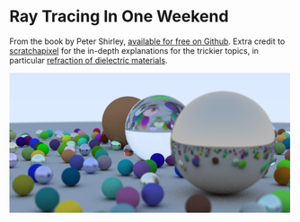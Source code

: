 # Ray Tracing In One Weekend

From the book by Peter Shirley, [available for free on Github](https://github.com/RayTracing/raytracing.github.io/blob/master/books/README-InOneWeekend.md). Extra credit to [scratchapixel](https://www.scratchapixel.com) for the in-depth explanations for the trickier topics, in particular [refraction of dielectric materials](https://www.scratchapixel.com/lessons/3d-basic-rendering/introduction-to-shading/reflection-refraction-fresnel).

![final render](out/random_spheres.png)
